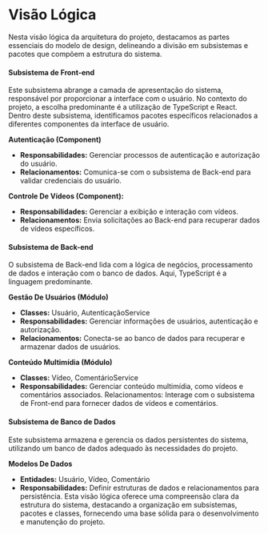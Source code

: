 # Visão Lógica
Nesta visão lógica da arquitetura do projeto, destacamos as partes essenciais do modelo de design, delineando a divisão em subsistemas e pacotes que compõem a estrutura do sistema.

#### Subsistema de Front-end
Este subsistema abrange a camada de apresentação do sistema, responsável por proporcionar a interface com o usuário. No contexto do projeto, a escolha predominante é a utilização de TypeScript e React. Dentro deste subsistema, identificamos pacotes específicos relacionados a diferentes componentes da interface de usuário.

**Autenticação (Component)**
- **Responsabilidades:** Gerenciar processos de autenticação e autorização do usuário.
- **Relacionamentos:** Comunica-se com o subsistema de Back-end para validar credenciais do usuário.

**Controle De Vídeos (Component):**
- **Responsabilidades:** Gerenciar a exibição e interação com vídeos.
- **Relacionamentos:** Envia solicitações ao Back-end para recuperar dados de vídeos específicos.

#### Subsistema de Back-end
O subsistema de Back-end lida com a lógica de negócios, processamento de dados e interação com o banco de dados. Aqui, TypeScript é a linguagem predominante.

**Gestão De Usuários (Módulo)**

- **Classes:** Usuário, AutenticaçãoService
- **Responsabilidades:** Gerenciar informações de usuários, autenticação e autorização.
- **Relacionamentos:** Conecta-se ao banco de dados para recuperar e armazenar dados de usuários.

**Conteúdo Multimídia (Módulo)**
- **Classes:** Vídeo, ComentárioService
- **Responsabilidades:** Gerenciar conteúdo multimídia, como vídeos e comentários associados.
Relacionamentos: Interage com o subsistema de Front-end para fornecer dados de vídeos e comentários.

#### Subsistema de Banco de Dados
Este subsistema armazena e gerencia os dados persistentes do sistema, utilizando um banco de dados adequado às necessidades do projeto.

**Modelos De Dados**
- **Entidades:** Usuário, Vídeo, Comentário
- **Responsabilidades:** Definir estruturas de dados e relacionamentos para persistência.
Esta visão lógica oferece uma compreensão clara da estrutura do sistema, destacando a organização em subsistemas, pacotes e classes, fornecendo uma base sólida para o desenvolvimento e manutenção do projeto.